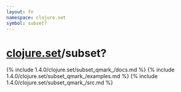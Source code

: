 ```yaml
---
layout: fn
namespace: clojure.set
symbol: subset?
---
```


# [clojure.set](../)/subset?

{% include 1.4.0/clojure.set/subset_qmark_/docs.md %}
{% include 1.4.0/clojure.set/subset_qmark_/examples.md %}
{% include 1.4.0/clojure.set/subset_qmark_/src.md %}

